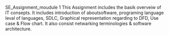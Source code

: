 SE_Assignment_moudule 1
This Assignment includes the basik overveiw of IT consepts. It includes introduction of aboutsoftware, programing language leval of languages, SDLC, Graphical representation regarding to DFD, Use case & Flow chart. It also consist netwarking terminologies & software architecture.
